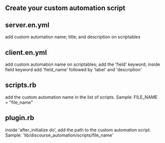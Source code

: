 ## Create your custom automation script

## server.en.yml 
add custom automation name; title; and description on scriptables

## client.en.yml 
add custom automation name on scriptables; add the 'field' keyword; inside field keyword add 'field_name' followed by 'label' and 'description'

## scripts.rb 
add the custom automation name in the list of scripts. Sample: FILE_NAME = "file_name"

## plugin.rb 
inside 'after_initialize do', add the path to the custom automation script. Sample: 'lib/discourse_automation/scripts/file_name'
